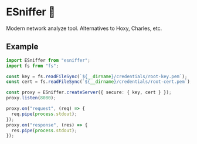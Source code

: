 # ESniffer 🔬

Modern network analyze tool. Alternatives to Hoxy, Charles, etc.

## Example

```ts
import ESniffer from "esniffer";
import fs from "fs";

const key = fs.readFileSync(`${__dirname}/credentials/root-key.pem`);
const cert = fs.readFileSync(`${__dirname}/credentials/root-cert.pem`);

const proxy = ESniffer.createServer({ secure: { key, cert } });
proxy.listen(8080);

proxy.on("request", (req) => {
  req.pipe(process.stdout);
});
proxy.on("response", (res) => {
  res.pipe(process.stdout);
});
```
